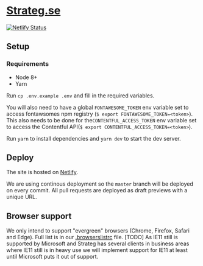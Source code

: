# [Strateg.se](https://strateg.se)

[![Netlify Status](https://api.netlify.com/api/v1/badges/35441f05-a098-44a2-9f68-eec71d4a0d89/deploy-status)](https://app.netlify.com/sites/strateg/deploys)

## Setup

### Requirements

- Node 8+
- Yarn

Run `cp .env.example .env` and fill in the required variables.

You will also need to have a global `FONTAWESOME_TOKEN` env variable set to access fontawsomes npm registry (`$ export FONTAWESOME_TOKEN=<token>`).
This also needs to be done for the`CONTENTFUL_ACCESS_TOKEN` env variable set to access the Contentful API(`$ export CONTENTFUL_ACCESS_TOKEN=<token>`).

Run `yarn` to install dependencies and `yarn dev` to start the dev server.

## Deploy

The site is hosted on [Netlify](https://netlify.com).

We are using continous deployment so the `master` branch will be deployed on every commit. All pull requests are deployed as draft previews with a unique URL.

## Browser support

We only intend to support "evergreen" browsers (Chrome, Firefox, Safari and Edge). Full list is in our [.browserslistrc](.browserslistrc) file.
[TODO] As IE11 still is supported by Microsoft and Strateg has several clients in business areas where IE11 still is in heavy use we will implement support for IE11 at least until Microsoft puts it out of support.
